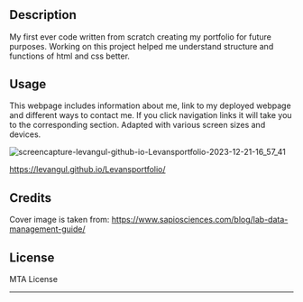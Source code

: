 # <Levansportfolio>

## Description

My first ever code written from scratch creating my portfolio for future purposes. Working on this project helped me understand structure and functions of html and css better.


## Usage

This webpage includes information about me, link to my deployed webpage and different ways to contact me. If you click navigation links it will take you to the corresponding section. Adapted with various screen sizes and devices.


![screencapture-levangul-github-io-Levansportfolio-2023-12-21-16_57_41](https://github.com/Levangul/Levansportfolio/assets/150108077/2d2762b7-5175-40a0-98f7-3ddc9a259117)

https://levangul.github.io/Levansportfolio/


## Credits

Cover image is taken from: https://www.sapiosciences.com/blog/lab-data-management-guide/

## License

MTA License

---